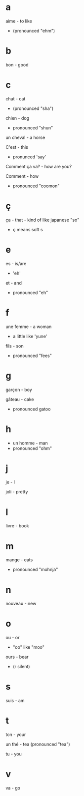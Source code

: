 # a

aime - to like
- (pronounced "ehm")

# b

bon - good

# c

chat - cat
- (pronounced "sha")

chien - dog
- pronounced "shun"

un cheval - a horse

C'est - this
- pronunced 'say'

Comment ça va? - how are you?

Comment - how
- pronounced "coomon"

# ç

ça - that - kind of like japanese "so"
- ç means soft s

# e

es - is/are
- 'eh'

et - and
- pronounced "eh"

# f

une femme - a woman
- a little like 'yune'

fils - son
- pronounced "fees"

# g

garçon - boy

gâteau - cake
- pronounced gatoo

# h

- un homme - man
- pronounced "ohm"

# j

je - I

joli - pretty

# l

livre - book

# m

mange - eats
- pronounced "mohnja"

# n

nouveau - new

# o

ou - or
- "oo" like "moo"

ours - bear
- (r silent)

# s

suis - am

# t

ton - your

un thé - tea
(pronounced "tea")

tu - you

# v

va - go